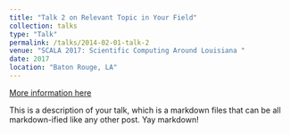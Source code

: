 ```yaml
---
title: "Talk 2 on Relevant Topic in Your Field"
collection: talks
type: "Talk"
permalink: /talks/2014-02-01-talk-2
venue: "SCALA 2017: Scientific Computing Around Louisiana "
date: 2017
location: "Baton Rouge, LA"
---
```


[More information here](http://example2.com)

This is a description of your talk, which is a markdown files that can be all markdown-ified like any other post. Yay markdown!
